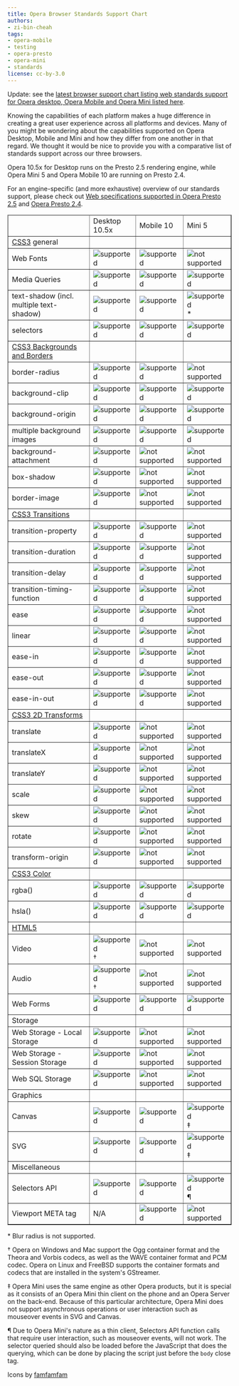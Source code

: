 ```yaml
---
title: Opera Browser Standards Support Chart
authors:
- zi-bin-cheah
tags:
- opera-mobile
- testing
- opera-presto
- opera-mini
- standards
license: cc-by-3.0
---
```


<p class="note">Update: see the <a href="http://www.opera.com/docs/specs/productspecs/">latest browser support chart listing web standards support for Opera desktop, Opera Mobile and Opera Mini listed here</a>.</p>

<p>Knowing the capabilities of each platform makes a huge difference in creating a great user experience across all platforms and devices. Many of you might be wondering about the capabilities supported on Opera Desktop, Mobile and Mini and how they differ from one another in that regard. We thought it would be nice to provide you with a comparative list of standards support across our three browsers.</p>
<p>
Opera 10.5x for Desktop runs on the Presto 2.5 rendering engine, while Opera Mini 5 and Opera Mobile 10 are running on Presto 2.4.
</p>
<p>
For an engine-specific (and more exhaustive) overview of our standards support, please check out <a href="http://www.opera.com/docs/specs/presto25/">Web specifications supported in Opera Presto 2.5</a> and <a href="http://www.opera.com/docs/specs/presto24/">Opera Presto 2.4</a>.
</p>

<div block="table">
<table border="1">
<thead>
<tr border="10px">
<td></td>
<td>Desktop 10.5x</td>
<td>Mobile 10</td>
<td>Mini 5</td>
</tr>
</thead>
<tbody>
<tr>
<td><a href="http://www.opera.com/docs/specs/presto25/#css">CSS3</a> general</td>
<td></td>
<td></td>
<td></td>
</tr>
<tr>
<td>Web Fonts</td>
<td><img src="{{ page.id }}/accept.png" alt="supported" /></td>
<td><img src="{{ page.id }}/accept.png" alt="supported" /></td>
<td><img src="{{ page.id }}/delete.png" alt="not supported" /></td>
</tr>
<tr>
<td>Media Queries</td>
<td><img src="{{ page.id }}/accept.png" alt="supported" /></td>
<td><img src="{{ page.id }}/accept.png" alt="supported" /></td>
<td><img src="{{ page.id }}/accept.png" alt="supported" /></td>
</tr>
<tr>
<td>text-shadow (incl. multiple text-shadow)</td>
<td><img src="{{ page.id }}/accept.png" alt="supported" /></td>
<td><img src="{{ page.id }}/accept.png" alt="supported" /></td>
<td><img src="{{ page.id }}/accept.png" alt="supported" />*</td>
</tr>
<tr>
<td>selectors</td>
<td><img src="{{ page.id }}/accept.png" alt="supported" /></td>
<td><img src="{{ page.id }}/accept.png" alt="supported" /></td>
<td><img src="{{ page.id }}/accept.png" alt="supported" /></td>
</tr>
<tr>
<td><a href="http://www.w3.org/TR/css3-background/">CSS3 Backgrounds and Borders</a></td>
<td></td>
<td></td>
<td></td>
</tr>
<tr>
<td>border-radius</td>
<td><img src="{{ page.id }}/accept.png" alt="supported" /></td>
<td><img src="{{ page.id }}/delete.png" alt="supported" /></td>
<td><img src="{{ page.id }}/delete.png" alt="not supported" /></td>
</tr>
<tr>
<td>background-clip</td>
<td><img src="{{ page.id }}/accept.png" alt="supported" /></td>
<td><img src="{{ page.id }}/accept.png" alt="supported" /></td>
<td><img src="{{ page.id }}/accept.png" alt="supported" /></td>
</tr>
<tr>
<td>background-origin</td>
<td><img src="{{ page.id }}/accept.png" alt="supported" /></td>
<td><img src="{{ page.id }}/accept.png" alt="supported" /></td>
<td><img src="{{ page.id }}/accept.png" alt="supported" /></td>
</tr>
<tr>
<td>multiple background images</td>
<td><img src="{{ page.id }}/accept.png" alt="supported" /></td>
<td><img src="{{ page.id }}/accept.png" alt="supported" /></td>
<td><img src="{{ page.id }}/accept.png" alt="supported" /></td>
</tr>
<tr>
<td>background-attachment</td>
<td><img src="{{ page.id }}/accept.png" alt="supported" /></td>
<td><img src="{{ page.id }}/delete.png" alt="not supported" /></td>
<td><img src="{{ page.id }}/delete.png" alt="not supported" /></td>
</tr>
<tr>
<td>box-shadow</td>
<td><img src="{{ page.id }}/accept.png" alt="supported" /></td>
<td><img src="{{ page.id }}/delete.png" alt="not supported" /></td>
<td><img src="{{ page.id }}/delete.png" alt="not supported" /></td>
</tr>
<tr>
<td>border-image</td>
<td><img src="{{ page.id }}/accept.png" alt="supported" /></td>
<td><img src="{{ page.id }}/delete.png" alt="not supported" /></td>
<td><img src="{{ page.id }}/delete.png" alt="not supported" /></td>
</tr>
<tr>
<td><a href="http://www.opera.com/docs/specs/presto25/css/transitions/">CSS3 Transitions</a></td>
<td></td>
<td></td>
<td></td>
</tr>
<tr>
<td>transition-property</td>
<td><img src="{{ page.id }}/accept.png" alt="supported" /></td>
<td><img src="{{ page.id }}/accept.png" alt="supported" /></td>
<td><img src="{{ page.id }}/delete.png" alt="not supported" /></td>
</tr>
<tr>
<td>transition-duration</td>
<td><img src="{{ page.id }}/accept.png" alt="supported" /></td>
<td><img src="{{ page.id }}/accept.png" alt="supported" /></td>
<td><img src="{{ page.id }}/delete.png" alt="not supported" /></td>
</tr>
<tr>
<td>transition-delay</td>
<td><img src="{{ page.id }}/accept.png" alt="supported" /></td>
<td><img src="{{ page.id }}/accept.png" alt="supported" /></td>
<td><img src="{{ page.id }}/delete.png" alt="not supported" /></td>
</tr>
<tr>
<td>transition-timing-function</td>
<td><img src="{{ page.id }}/accept.png" alt="supported" /></td>
<td><img src="{{ page.id }}/accept.png" alt="supported" /></td>
<td><img src="{{ page.id }}/delete.png" alt="not supported" /></td>
</tr>
<tr>
<td>ease</td>
<td><img src="{{ page.id }}/accept.png" alt="supported" /></td>
<td><img src="{{ page.id }}/accept.png" alt="supported" /></td>
<td><img src="{{ page.id }}/delete.png" alt="not supported" /></td>
</tr>
<tr>
<td>linear</td>
<td><img src="{{ page.id }}/accept.png" alt="supported" /></td>
<td><img src="{{ page.id }}/accept.png" alt="supported" /></td>
<td><img src="{{ page.id }}/delete.png" alt="not supported" /></td>
</tr>
<tr>
<td>ease-in</td>
<td><img src="{{ page.id }}/accept.png" alt="supported" /></td>
<td><img src="{{ page.id }}/accept.png" alt="supported" /></td>
<td><img src="{{ page.id }}/delete.png" alt="not supported" /></td>
</tr>
<tr>
<td>ease-out</td>
<td><img src="{{ page.id }}/accept.png" alt="supported" /></td>
<td><img src="{{ page.id }}/accept.png" alt="supported" /></td>
<td><img src="{{ page.id }}/delete.png" alt="not supported" /></td>
</tr>
<tr>
<td>ease-in-out</td>
<td><img src="{{ page.id }}/accept.png" alt="supported" /></td>
<td><img src="{{ page.id }}/accept.png" alt="supported" /></td>
<td><img src="{{ page.id }}/delete.png" alt="not supported" /></td>
</tr>
<tr>
<td><a href="http://www.opera.com/docs/specs/presto25/css/transforms/">CSS3 2D Transforms</a></td>
<td></td>
<td></td>
<td></td>
</tr>
<tr>
<td>translate</td>
<td><img src="{{ page.id }}/accept.png" alt="supported" /></td>
<td><img src="{{ page.id }}/delete.png" alt="not supported" /></td>
<td><img src="{{ page.id }}/delete.png" alt="not supported" /></td>
</tr>
<tr>
<td>translateX</td>
<td><img src="{{ page.id }}/accept.png" alt="supported" /></td>
<td><img src="{{ page.id }}/delete.png" alt="not supported" /></td>
<td><img src="{{ page.id }}/delete.png" alt="not supported" /></td>
</tr>
<tr>
<td>translateY</td>
<td><img src="{{ page.id }}/accept.png" alt="supported" /></td>
<td><img src="{{ page.id }}/delete.png" alt="not supported" /></td>
<td><img src="{{ page.id }}/delete.png" alt="not supported" /></td>
</tr>
<tr>
<td>scale</td>
<td><img src="{{ page.id }}/accept.png" alt="supported" /></td>
<td><img src="{{ page.id }}/delete.png" alt="not supported" /></td>
<td><img src="{{ page.id }}/delete.png" alt="not supported" /></td>
</tr>
<tr>
<td>skew</td>
<td><img src="{{ page.id }}/accept.png" alt="supported" /></td>
<td><img src="{{ page.id }}/delete.png" alt="not supported" /></td>
<td><img src="{{ page.id }}/delete.png" alt="not supported" /></td>
</tr>
<tr>
<td>rotate</td>
<td><img src="{{ page.id }}/accept.png" alt="supported" /></td>
<td><img src="{{ page.id }}/delete.png" alt="not supported" /></td>
<td><img src="{{ page.id }}/delete.png" alt="not supported" /></td>
</tr>
<tr>
<td>transform-origin</td>
<td><img src="{{ page.id }}/accept.png" alt="supported" /></td>
<td><img src="{{ page.id }}/delete.png" alt="not supported" /></td>
<td><img src="{{ page.id }}/delete.png" alt="not supported" /></td>
</tr>
<tr>
<td><a href="http://www.w3.org/TR/css3-color/">CSS3 Color</a></td>
<td></td>
<td></td>
<td></td>
</tr>
<tr>
<td>rgba()</td>
<td><img src="{{ page.id }}/accept.png" alt="supported" /></td>
<td><img src="{{ page.id }}/accept.png" alt="supported" /></td>
<td><img src="{{ page.id }}/accept.png" alt="supported" /></td>
</tr>
<tr>
<td>hsla()</td>
<td><img src="{{ page.id }}/accept.png" alt="supported" /></td>
<td><img src="{{ page.id }}/accept.png" alt="supported" /></td>
<td><img src="{{ page.id }}/accept.png" alt="supported" /></td>
</tr>
<tr>
<td><a href="http://www.opera.com/docs/specs/presto25/html5/">HTML5</a></td>
<td></td>
<td></td>
<td></td>
</tr>
<tr>
<td>Video</td>
<td><img src="{{ page.id }}/accept.png" alt="supported" />	†</td>
<td><img src="{{ page.id }}/delete.png" alt="not supported" /></td>
<td><img src="{{ page.id }}/delete.png" alt="not supported" /></td>
</tr>
<tr>
<td>Audio</td>
<td><img src="{{ page.id }}/accept.png" alt="supported" />	†</td>
<td><img src="{{ page.id }}/delete.png" alt="not supported" /></td>
<td><img src="{{ page.id }}/delete.png" alt="not supported" /></td>
</tr>
<tr>
<td>Web Forms</td>
<td><img src="{{ page.id }}/accept.png" alt="supported" /></td>
<td><img src="{{ page.id }}/accept.png" alt="supported" /></td>
<td><img src="{{ page.id }}/delete.png" alt="supported" /></td>
</tr>
<tr>
<td>Storage</td>
<td></td>
<td></td>
<td></td>
</tr>
<tr>
<td>Web Storage - Local Storage</td>
<td><img src="{{ page.id }}/accept.png" alt="supported" /></td>
<td><img src="{{ page.id }}/delete.png" alt="not supported" /></td>
<td><img src="{{ page.id }}/delete.png" alt="not supported" /></td>
</tr>
<tr>
<td>Web Storage - Session Storage</td>
<td><img src="{{ page.id }}/accept.png" alt="supported" /></td>
<td><img src="{{ page.id }}/delete.png" alt="not supported" /></td>
<td><img src="{{ page.id }}/delete.png" alt="not supported" /></td>
</tr>
<tr>
<td>Web SQL Storage</td>
<td><img src="{{ page.id }}/accept.png" alt="supported" /></td>
<td><img src="{{ page.id }}/delete.png" alt="not supported" /></td>
<td><img src="{{ page.id }}/delete.png" alt="not supported" /></td>
</tr>
<tr>
<td>Graphics</td>
<td></td>
<td></td>
<td></td>
</tr>
<tr>
<td>Canvas</td>
<td><img src="{{ page.id }}/accept.png" alt="supported" /></td>
<td><img src="{{ page.id }}/accept.png" alt="supported" /></td>
<td><img src="{{ page.id }}/accept.png" alt="supported" /> ‡</td>
</tr>
<tr>
<td>SVG</td>
<td><img src="{{ page.id }}/accept.png" alt="supported" /></td>
<td><img src="{{ page.id }}/accept.png" alt="supported" /></td>
<td><img src="{{ page.id }}/accept.png" alt="supported" />	‡</td>
</tr>
<tr>
<td>Miscellaneous</td>
<td></td>
<td></td>
<td></td>
</tr>
<tr>
<td>Selectors API</td>
<td><img src="{{ page.id }}/accept.png" alt="supported" /></td>
<td><img src="{{ page.id }}/accept.png" alt="supported" /></td>
<td><img src="{{ page.id }}/accept.png" alt="supported" />	¶</td>
</tr>
<tr>
<td>Viewport META tag</td>
<td>N/A</td>
<td><img src="{{ page.id }}/accept.png" alt="supported" /></td>
<td><img src="{{ page.id }}/delete.png" alt="not supported" /></td>
</tr>
</tbody>
</table>
</div>

<p>
* Blur radius is not supported.
</p>
<p>
† Opera on Windows and Mac support the Ogg container format and the Theora and Vorbis codecs, as well as the WAVE container format and PCM codec. Opera on Linux and FreeBSD supports the container formats and codecs that are installed in the system&#39;s GStreamer.
</p>
<p>
‡ Opera Mini uses the same engine as other Opera products, but it is special as it consists of an Opera Mini thin client on the phone and an Opera Server on the back-end. Because of this particular architecture, Opera Mini does not support asynchronous operations or user interaction such as mouseover events in SVG and Canvas.
</p>
<p>
¶ Due to Opera Mini&#39;s nature as a thin client, Selectors API function calls that require user interaction, such as mouseover events, will not work. The selector queried should also be loaded before the JavaScript that does the querying, which can be done by placing the script just before the <code>body</code> close tag.
</p>
<p>Icons by <a href="http://www.famfamfam.com">famfamfam</a></p>
